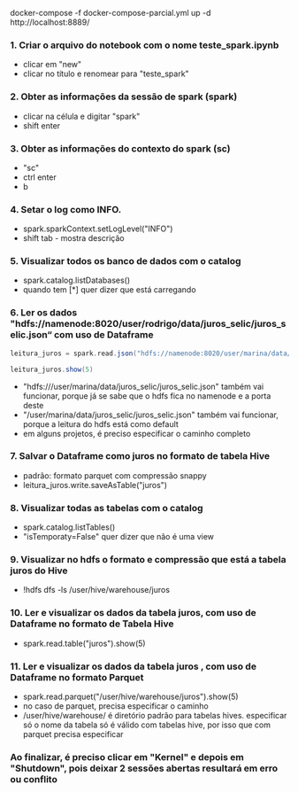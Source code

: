 docker-compose -f docker-compose-parcial.yml up -d
http://localhost:8889/

### 1. Criar o arquivo do notebook com o nome teste_spark.ipynb
- clicar em "new"
- clicar no título e renomear para "teste_spark"

### 2. Obter as informações da sessão de spark (spark)
- clicar na célula e digitar "spark"
- shift enter

### 3. Obter as informações do contexto do spark (sc)
- "sc"
- ctrl enter
- b

### 4. Setar o log como INFO.
- spark.sparkContext.setLogLevel("INFO")
- shift tab - mostra descrição

### 5. Visualizar todos os banco de dados com o catalog
- spark.catalog.listDatabases()
- quando tem [*] quer dizer que está carregando

### 6. Ler os dados "hdfs://namenode:8020/user/rodrigo/data/juros_selic/juros_selic.json“ com uso de Dataframe
```scala
leitura_juros = spark.read.json("hdfs://namenode:8020/user/marina/data/juros_selic/juros_selic.json")

leitura_juros.show(5)
```
- "hdfs:///user/marina/data/juros_selic/juros_selic.json" também vai funcionar, porque já se sabe que o hdfs fica no namenode e a porta deste
- "/user/marina/data/juros_selic/juros_selic.json" também vai funcionar, porque a leitura do hdfs está como default
- em alguns projetos, é preciso especificar o caminho completo

### 7. Salvar o Dataframe como juros no formato de tabela Hive
- padrão: formato parquet com compressão snappy
- leitura_juros.write.saveAsTable("juros")

### 8. Visualizar todas as tabelas com o catalog
- spark.catalog.listTables()
- "isTemporaty=False" quer dizer que não é uma view

### 9. Visualizar no hdfs o formato e compressão que está a tabela juros do Hive
- !hdfs dfs -ls /user/hive/warehouse/juros

### 10. Ler e visualizar os dados da tabela juros, com uso de Dataframe no formato de Tabela Hive
- spark.read.table("juros").show(5)

### 11. Ler e visualizar os dados da tabela juros , com uso de Dataframe no formato Parquet
- spark.read.parquet("/user/hive/warehouse/juros").show(5)
- no caso de parquet, precisa especificar o caminho
- /user/hive/warehouse/ é diretório padrão para tabelas hives. especificar só o nome da tabela só é válido com tabelas hive, por isso que com parquet precisa especificar

### Ao finalizar, é preciso clicar em "Kernel" e depois em "Shutdown", pois deixar 2 sessões abertas resultará em erro ou conflito
